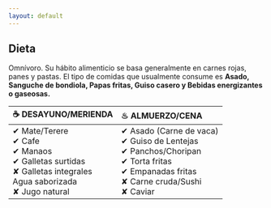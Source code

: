 ```yaml
---
layout: default
---
```

## Dieta

Omnívoro. Su hábito alimenticio se basa generalmente en carnes rojas, panes y pastas. El tipo de comidas que usualmente consume es **Asado, Sanguche de bondiola, Papas fritas, Guiso casero y Bebidas energizantes o gaseosas.**


|☕ DESAYUNO/MERIENDA | ♨ ALMUERZO/CENA | 
|:----------------------|:------------------|
| ✔ Mate/Terere <br>✔ Cafe <br>✔ Manaos <br>✔ Galletas surtidas <br>✘ Galletas integrales <br>Agua saborizada <br>✘ Jugo natural <br> | ✔ Asado (Carne de vaca) <br>✔ Guiso de Lentejas <br>✔ Panchos/Choripan  <br>✔ Torta fritas  <br>✔ Empanadas fritas <br>✘ Carne cruda/Sushi  <br>✘ Caviar | 

